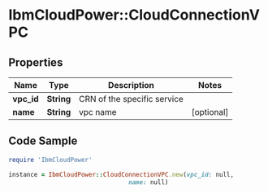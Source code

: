 # IbmCloudPower::CloudConnectionVPC

## Properties

Name | Type | Description | Notes
------------ | ------------- | ------------- | -------------
**vpc_id** | **String** | CRN of the specific service | 
**name** | **String** | vpc name | [optional] 

## Code Sample

```ruby
require 'IbmCloudPower'

instance = IbmCloudPower::CloudConnectionVPC.new(vpc_id: null,
                                 name: null)
```


